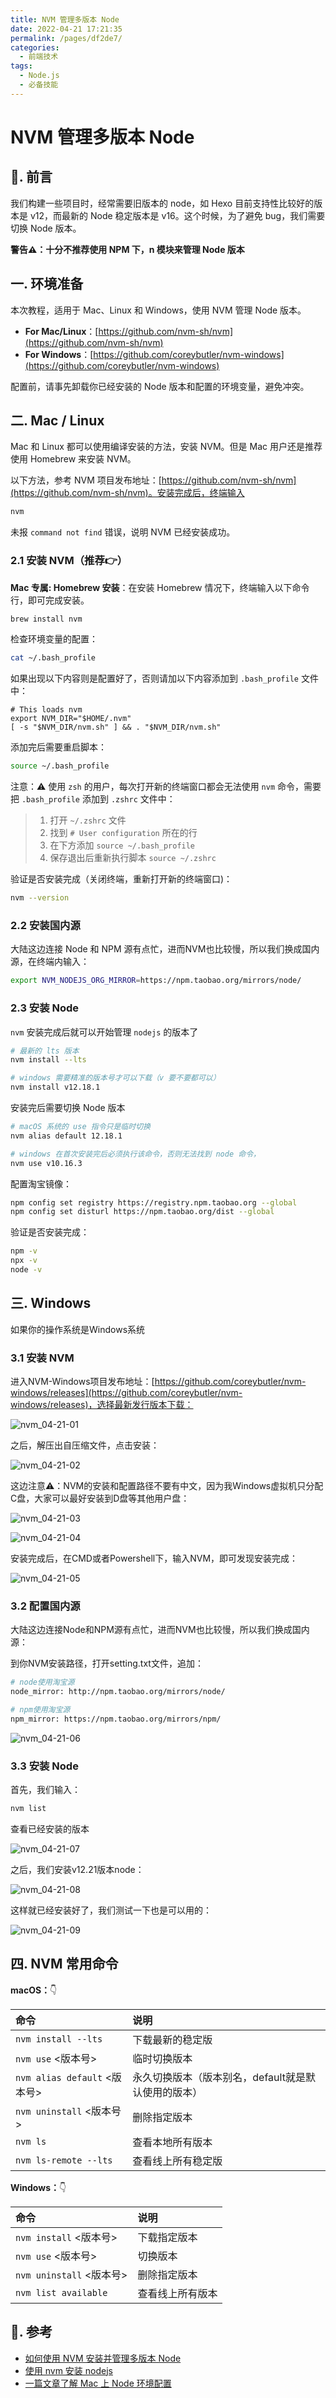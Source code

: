 ```yaml
---
title: NVM 管理多版本 Node
date: 2022-04-21 17:21:35
permalink: /pages/df2de7/
categories:
  - 前端技术
tags:
  - Node.js
  - 必备技能
---
```


# NVM 管理多版本 Node

## 📖. 前言

我们构建一些项目时，经常需要旧版本的 node，如 Hexo 目前支持性比较好的版本是 v12，而最新的 Node 稳定版本是 v16。这个时候，为了避免 bug，我们需要切换 Node 版本。

**警告⚠️：十分不推荐使用 NPM 下，n 模块来管理 Node 版本**

## 一. 环境准备

本次教程，适用于 Mac、Linux 和 Windows，使用 NVM 管理 Node 版本。

- **For Mac/Linux**：[https://github.com/nvm-sh/nvm](https://github.com/nvm-sh/nvm)
- **For Windows**：[https://github.com/coreybutler/nvm-windows](https://github.com/coreybutler/nvm-windows)

配置前，请事先卸载你已经安装的 Node 版本和配置的环境变量，避免冲突。

## 二. Mac / Linux

Mac 和 Linux 都可以使用编译安装的方法，安装 NVM。但是 Mac 用户还是推荐使用 Homebrew 来安装 NVM。

以下方法，参考 NVM 项目发布地址：[https://github.com/nvm-sh/nvm](https://github.com/nvm-sh/nvm)。安装完成后，终端输入

```bash
nvm
```

未报 `command not find` 错误，说明 NVM 已经安装成功。

### 2.1 安装 NVM（推荐👉）

**Mac 专属: Homebrew 安装**：在安装 Homebrew 情况下，终端输入以下命令行，即可完成安装。

```bash
brew install nvm
```

检查环境变量的配置：

```bash
cat ~/.bash_profile
```

如果出现以下内容则是配置好了，否则请加以下内容添加到 `.bash_profile` 文件中：

```text
# This loads nvm
export NVM_DIR="$HOME/.nvm"
[ -s "$NVM_DIR/nvm.sh" ] && . "$NVM_DIR/nvm.sh"
```

添加完后需要重启脚本：

```bash
source ~/.bash_profile
```

注意：⚠️ 使用 `zsh` 的用户，每次打开新的终端窗口都会无法使用 `nvm` 命令，需要把 `.bash_profile` 添加到 `.zshrc` 文件中：
> 1. 打开 `~/.zshrc` 文件
> 2. 找到 `# User configuration` 所在的行
> 3. 在下方添加 `source ~/.bash_profile`
> 4. 保存退出后重新执行脚本 `source ~/.zshrc`

验证是否安装完成（关闭终端，重新打开新的终端窗口)：

```bash
nvm --version
```

### 2.2 安装国内源

大陆这边连接 Node 和 NPM 源有点忙，进而NVM也比较慢，所以我们换成国内源，在终端内输入：

```bash
export NVM_NODEJS_ORG_MIRROR=https://npm.taobao.org/mirrors/node/
```

### 2.3 安装 Node

`nvm` 安装完成后就可以开始管理 `nodejs` 的版本了

```bash
# 最新的 lts 版本
nvm install --lts

# windows 需要精准的版本号才可以下载（v 要不要都可以）
nvm install v12.18.1
```

安装完后需要切换 Node 版本

```bash
# macOS 系统的 use 指令只是临时切换
nvm alias default 12.18.1

# windows 在首次安装完后必须执行该命令，否则无法找到 node 命令，
nvm use v10.16.3
```

配置淘宝镜像：

```bash
npm config set registry https://registry.npm.taobao.org --global 
npm config set disturl https://npm.taobao.org/dist --global
```

验证是否安装完成：

```bash
npm -v
npx -v
node -v
```

##  三. Windows

如果你的操作系统是Windows系统

### 3.1 安装 NVM

进入NVM-Windows项目发布地址：[https://github.com/coreybutler/nvm-windows/releases](https://github.com/coreybutler/nvm-windows/releases)，选择最新发行版本下载：

![nvm_04-21-01](https://cdn.staticaly.com/gh/oliver556/image-hosting@master/20220421/nvm_04-21-01.2cw4bkur7r9.webp)

<img-desc :num="'3.1-1'" :title="'下载安装版本，方便配置'" />

之后，解压出自压缩文件，点击安装：

![nvm_04-21-02](https://cdn.staticaly.com/gh/oliver556/image-hosting@master/20220421/nvm_04-21-02.2tpsl5pxeko0.webp)

<img-desc :num="'3.1-2'" :title="'解压'" />

这边注意⚠️：NVM的安装和配置路径不要有中文，因为我Windows虚拟机只分配C盘，大家可以最好安装到D盘等其他用户盘：

![nvm_04-21-03](https://cdn.staticaly.com/gh/oliver556/image-hosting@master/20220421/nvm_04-21-03.5cwdxnf8wfs0.webp)

<img-desc :num="'3.1-3'" :title="'路径不要有中文'" />

![nvm_04-21-04](https://cdn.staticaly.com/gh/oliver556/image-hosting@master/20220421/nvm_04-21-04.5jp2ivtoxmo0.webp)

<img-desc :num="'3.1-4'" :title="'一样不要中文路径'" />

安装完成后，在CMD或者Powershell下，输入NVM，即可发现安装完成：

![nvm_04-21-05](https://cdn.staticaly.com/gh/oliver556/image-hosting@master/20220421/nvm_04-21-05.3ctyiwh74yq0.webp)

<img-desc :num="'3.1-5'" :title="'安装完成'" />

### 3.2 配置国内源

大陆这边连接Node和NPM源有点忙，进而NVM也比较慢，所以我们换成国内源：

到你NVM安装路径，打开setting.txt文件，追加：

```bash
# node使用淘宝源
node_mirror: http://npm.taobao.org/mirrors/node/ 

# npm使用淘宝源
npm_mirror: https://npm.taobao.org/mirrors/npm/
```

![nvm_04-21-06](https://cdn.staticaly.com/gh/oliver556/image-hosting@master/20220421/nvm_04-21-06.1pb34mor9o68.webp)

<img-desc :num="'3.1-6'" :title="'换源'" />

### 3.3 安装 Node

首先，我们输入：

```bash
nvm list
```

查看已经安装的版本

![nvm_04-21-07](https://cdn.staticaly.com/gh/oliver556/image-hosting@master/20220421/nvm_04-21-07.5xlgplivimw0.webp)

<img-desc :num="'3.1-7'" :title="'没安装任何版本'" />

之后，我们安装v12.21版本node：

![nvm_04-21-08](https://cdn.staticaly.com/gh/oliver556/image-hosting@master/20220421/nvm_04-21-08.1brhr4qru3pc.webp)

<img-desc :num="'3.1-8'" :title="'安装12.21'" />

这样就已经安装好了，我们测试一下也是可以用的：

![nvm_04-21-09](https://cdn.staticaly.com/gh/oliver556/image-hosting@master/20220421/nvm_04-21-09.8wt8bmi69hw.webp)

<img-desc :num="'3.1-9'" :title="'使用node'" />

##  四. NVM 常用命令

**macOS：**:point_down:

| 命令                         | 说明                                        |
|:----------------------------|:--------------------------------------------|
| `nvm install --lts`         | 下载最新的稳定版                               |
| `nvm use` <版本号>           | 临时切换版本                                  |
| `nvm alias default` <版本号> | 永久切换版本（版本别名，default就是默认使用的版本） |
| `nvm uninstall` <版本号>     | 删除指定版本                                  |
| `nvm ls`                    | 查看本地所有版本                               |
| `nvm ls-remote --lts`       | 查看线上所有稳定版                             |

**Windows：**:point_down:

| 命令                     | 说明          |
|:------------------------|:--------------|
| `nvm install` <版本号>   | 下载指定版本    |
| `nvm use` <版本号>       | 切换版本       |
| `nvm uninstall` <版本号> | 删除指定版本    |
| `nvm list available`    | 查看线上所有版本 |

## :door:. 参考

- [如何使用 NVM 安装并管理多版本 Node](https://cloud.tencent.com/developer/article/1812323)
- [使用 nvm 安装 nodejs](https://segmentfault.com/a/1190000020807954)
- [一篇文章了解 Mac 上 Node 环境配置](https://segmentfault.com/a/1190000015416829)
